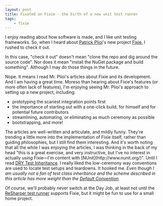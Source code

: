 ```yaml
---
layout: post
title: Fixated on Fixie - the birth of a new unit test runner
tags: 
    - fixie
---
```


I enjoy reading about how software is made, and I like unit testing frameworks. So, when I heard about <a href="http://www.headspring.com/author/patrick/">Patrick Plioi</a>'s new project <a href="http://plioi.github.io/fixie/">Fixie</a>, I rushed to check it out.

<p>In this case, "check it out" doesn't mean "clone the repo and dig around the source code". Nor does it mean "install the NuGet package and build something". Although I may do those things in the future.</p>

<p>Nope. It means I read Mr. Plioi's articles about Fixie and its development. And I am having a great time. Moreso than hearing about Fixie's features (or more often lack of features), I'm enjoying seeing Mr. Plioi's approach to setting up a new project<!--more-->, including:</p>
<ul>
<li>prototyping the scariest integration points first</li>
<li>the importance of starting out with a one-click build, for himself and for potential future contributors</li>
<li>streamlining, automating, or eliminating as much ceremony as possible</li>
<li>bootstrapping, and more!</li>
</ul>

<p>The articles are well-written and articulate, and mildly funny. They're trending a little more into the implementation of Fixie itself, rather than guiding philosophies, but I still find them interesting. And it's worth noting that all the while I was enjoying the articles, I was thinking in the back of my head "this is a great exercise, and very instructive, but I've no interest in actually <i>using</i> Fixie&mdash;I'm content with [NUnit](http://www.nunit.org/)". Until I read <a href="http://www.headspring.com/dry-test-inheritance/">DRY Test Inheritance</a>. I really liked the low-ceremony way conventions are used to locate test setups and teardowns. It hooked me. <i>Even though I am usually not a fan of test class inheritance and the scheme described in this article has more weight than the <a href="https://github.com/plioi/fixie#default-convention">Default Convention</a>.</i></p>

<p>Of course, we'll probably never switch at the Day Job, at least not until the <a href="http://www.jetbrains.com/resharper/features/unit_testing.html">ReSharper test runner</a> supports Fixie, but it might be fun to use for a small home project.</p>